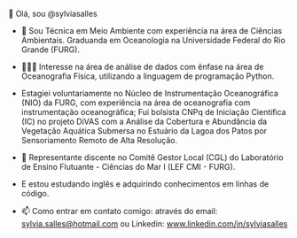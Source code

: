 👋 Olá, sou @sylviasalles
- 🌊 Sou Técnica em Meio Ambiente com experiência na área de Ciências Ambientais. Graduanda em Oceanologia na Universidade Federal do Rio Grande (FURG).
- 👩🏽‍💻  Interesse na área de análise de dados com ênfase na área de Oceanografia Física, utilizando a linguagem de programação Python.
- Estagiei voluntariamente no Núcleo de Instrumentação Oceanográfica (NIO) da FURG, com experiência na área de oceanografia com instrumentação oceanográfica; Fui bolsista CNPq de Iniciação Científica (IC) no projeto DiVAS com a Análise da Cobertura e Abundância da Vegetação Aquática Submersa no Estuário da Lagoa dos Patos por Sensoriamento Remoto de Alta Resolução.
- 🚢 Representante discente no Comitê Gestor Local (CGL) do Laboratório de Ensino Flutuante - Ciências do Mar I (LEF CMI - FURG).
- E estou estudando inglês e adquirindo conhecimentos em linhas de código.

- 📫 Como entrar em contato comigo: através do email: sylvia.salles@hotmail.com ou Linkedin: www.linkedin.com/in/sylviasalles
<!---
sylviasalles/sylviasalles is a ✨ special ✨ repository because its `README.md` (this file) appears on your GitHub profile.
You can click the Preview link to take a look at your changes.
--->
